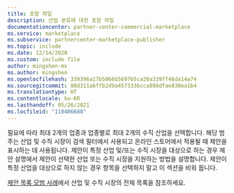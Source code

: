 ```yaml
---
title: 포함 파일
description: 산업 분류에 대한 포함 파일
documentationcenter: partner-center-commercial-marketplace
ms.service: marketplace
ms.subservice: partnercenter-marketplace-publisher
ms.topic: include
ms.date: 12/14/2020
ms.custom: include file
author: mingshen-ms
ms.author: mingshen
ms.openlocfilehash: 339396a17b5066b5697b5ca20a339ff46da14a74
ms.sourcegitcommit: 80d311abffb2d9a457333bcca898dfae830ea1b4
ms.translationtype: HT
ms.contentlocale: ko-KR
ms.lasthandoff: 05/26/2021
ms.locfileid: "110486688"
---
```

필요에 따라 최대 2개의 업종과 업종별로 최대 2개의 수직 산업을 선택합니다. 해당 범주는 산업 및 수직 시장이 검색 필터에서 사용되고 온라인 스토어에서 적용될 때 제안을 표시하는 데 사용됩니다. 제안이 특정 산업 및/또는 수직 시장을 대상으로 하는 경우 제안 설명에서 제안이 선택한 산업 또는 수직 시장을 지원하는 방법을 설명합니다. 제안이 특정 산업을 대상으로 하지 않는 경우 항목을 선택하지 말고 이 섹션을 비워 둡니다.

[제안 목록 모범 사례](../../gtm-offer-listing-best-practices.md)에서 산업 및 수직 시장의 전체 목록을 참조하세요.
